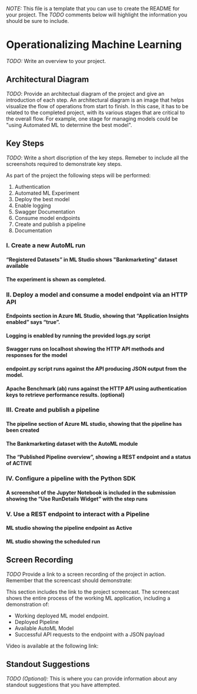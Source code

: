 *NOTE:* This file is a template that you can use to create the README for your project. The *TODO* comments below will highlight the information you should be sure to include.


# Operationalizing Machine Learning

*TODO:* Write an overview to your project.

## **Architectural Diagram**
*TODO*: Provide an architectual diagram of the project and give an introduction of each step. An architectural diagram is an image that helps visualize the flow of operations from start to finish. In this case, it has to be related to the completed project, with its various stages that are critical to the overall flow. For example, one stage for managing models could be "using Automated ML to determine the best model". 

## **Key Steps**
*TODO*: Write a short discription of the key steps. Remeber to include all the screenshots required to demonstrate key steps. 

As part of the project the following steps will be performed:

1.  Authentication
2.  Automated ML Experiment
3.  Deploy the best model
4.  Enable logging
5.  Swagger Documentation
6.  Consume model endpoints
7.  Create and publish a pipeline
8.  Documentation

### **I. Create a new AutoML run**

#### “Registered Datasets” in ML Studio shows "Bankmarketing" dataset available
#### The experiment is shown as completed.

### **II. Deploy a model and consume a model endpoint via an HTTP API**

#### Endpoints section in Azure ML Studio, showing that “Application Insights enabled” says “true”.
#### Logging is enabled by running the provided logs.py script
#### Swagger runs on localhost showing the HTTP API methods and responses for the model
#### endpoint.py script runs against the API producing JSON output from the model.
#### Apache Benchmark (ab) runs against the HTTP API using authentication keys to retrieve performance results. (optional)

### **III. Create and publish a pipeline**

#### The pipeline section of Azure ML studio, showing that the pipeline has been created
#### The Bankmarketing dataset with the AutoML module
#### The “Published Pipeline overview”, showing a REST endpoint and a status of ACTIVE

### **IV. Configure a pipeline with the Python SDK**

#### A screenshot of the Jupyter Notebook is included in the submission showing the “Use RunDetails Widget” with the step runs

### **V. Use a REST endpoint to interact with a Pipeline**

#### ML studio showing the pipeline endpoint as Active
#### ML studio showing the scheduled run

## **Screen Recording**
*TODO* Provide a link to a screen recording of the project in action. Remember that the screencast should demonstrate:

This section includes the link to the project screencast. 
The screencast shows the entire process of the working ML application, including a demonstration of:

- Working deployed ML model endpoint.
- Deployed Pipeline
- Available AutoML Model
- Successful API requests to the endpoint with a JSON payload

Video is available at the following link:  <link>

## **Standout Suggestions**
*TODO (Optional):* This is where you can provide information about any standout suggestions that you have attempted.
